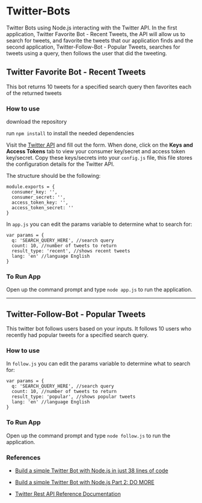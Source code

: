 # Twitter-Bots

Twitter Bots using Node.js interacting with the Twitter API. In the first application, Twitter Favorite Bot - Recent Tweets, the API will allow us to search for tweets, and favorite the tweets that our application finds and the second application, Twitter-Follow-Bot - Popular Tweets, searches for tweets using a query, then follows the user that did the tweeting. 


## Twitter Favorite Bot - Recent Tweets
This bot returns 10 tweets for a specified search query then favorites each of the returned tweets


### How to use

download the repository

run  `npm install`  to install the needed dependencies

Visit the [Twitter API](https://apps.twitter.com/app/new) and fill out the form. When done, click on the **Keys and Access Tokens** tab to view your consumer key/secret and access token key/secret. Copy these keys/secrets into your `config.js` file, this file stores the configuration details for the Twitter API. 

The structure should be the following:

```
module.exports = {
  consumer_key: '',
  consumer_secret: '',
  access_token_key: '',
  access_token_secret: ''
}
```

In `app.js` you can edit the params variable to determine what to search for:

```
var params = {
  q: 'SEARCH_QUERY_HERE', //search query
  count: 10, //number of tweets to return
  result_type: 'recent', //shows recent tweets
  lang: 'en' //language English
}
```

### To Run App
Open up the command prompt and type `node app.js` to run the application.  

***  

## Twitter-Follow-Bot - Popular Tweets

This twitter bot follows users based on your inputs. It follows 10 users who recently had popular tweets for a specified search query.


### How to use

In `follow.js` you can edit the params variable to determine what to search for:

```
var params = {
  q: 'SEARCH_QUERY_HERE', //search query
  count: 10, //number of tweets to return
  result_type: 'popular', //shows popular tweets
  lang: 'en' //language English
}
```


### To Run App
Open up the command prompt and type  `node follow.js`  to run the application. 


### References
+ [Build a simple Twitter Bot with Node.js in just 38 lines of code](https://hackernoon.com/build-a-simple-twitter-bot-with-node-js-in-just-38-lines-of-code-ed92db9eb078)

+ [Build a simple Twitter Bot with Node.js Part 2: DO MORE](https://hackernoon.com/build-a-simple-twitter-bot-with-node-js-part-2-do-more-2ef1e039715d)

+ [Twitter Rest API Reference Documentation](https://dev.twitter.com/rest/reference)

